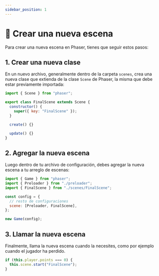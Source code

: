 ```yaml
---
sidebar_position: 1
---
```


# 🚧 Crear una nueva escena

Para crear una nueva escena en Phaser, tienes que seguir estos pasos:

## 1. Crear una nueva clase

En un nuevo archivo, generalmente dentro de la carpeta `scenes`, crea una nueva clase que extienda de la clase `Scene` de Phaser, la misma que debe estar previamente importada:

```js
import { Scene } from "phaser";

export class FinalScene extends Scene {
  constructor() {
    super({ key: "FinalScene" });
  }

  create() {}

  update() {}
}
```

## 2. Agregar la nueva escena

Luego dentro de tu archivo de configuración, debes agregar la nueva escena a tu arreglo de escenas:

```js
import { Game } from "phaser";
import { Preloader } from "./preloader";
import { FinalScene } from "./scenes/FinalScene";

const config = {
  // resto de configuraciones
  scene: [Preloader, FinalScene],
};

new Game(config);
```

## 3. Llamar la nueva escena

Finalmente, llama la nueva escena cuando la necesites, como por ejemplo cuando el jugador ha perdido.

```js
if (this.player.points === 0) {
  this.scene.start("FinalScene");
}
```
